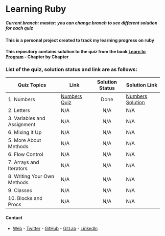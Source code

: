# Learning Ruby


##### *Current branch: master: you can change branch to see different solution for each quiz* 


#### This is a personal project created to track my learning progress on ruby

#### This repository contains solution to the quiz from the book [Learn to Program](https://pine.fm/LearnToProgram/) - Chapter by Chapter


### List of the quiz, solution status and link are as follows:
| Quiz Topics | Link | Solution Status | Solution Link|
|------------ | ------------- | :-------------: | -------------|
|1. Numbers |[Numbers Quiz](https://pine.fm/LearnToProgram/chap_01.html)|Done|[Numbers Solution](/quiz-1-ruby.rb)|     
|2. Letters |N/A|N/A|N/A|
|3. Variables and Assignment |N/A|N/A|N/A|
|6. Mixing It Up |N/A|N/A|N/A|
|5. More About Methods |N/A|N/A|N/A|     
|6. Flow Control |N/A|N/A|N/A|
|7. Arrays and Iterators |N/A|N/A|N/A|
|8. Writing Your Own Methods |N/A|N/A|N/A|   
|9. Classes |N/A|N/A|N/A |
|10. Blocks and Procs  |N/A|N/A|N/A|

#### Contact
* [Web](https://bolabuari.com/) - [Twitter](https://twitter.com/bolah2009) - [GitHub](https://github.com/bolah2009/) - [GitLab](https://gitlab.com/bolah2009/) - [LinkedIn](https://www.linkedin.com/in/bolah2009/)
